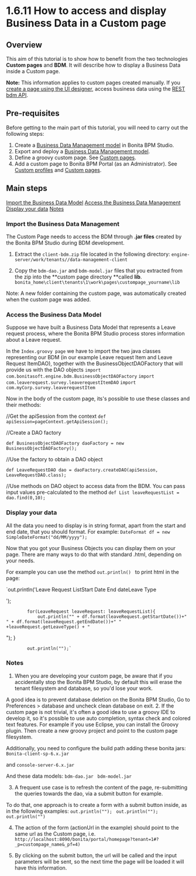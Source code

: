 # 1.6.11 How to access and display Business Data in a Custom page

## Overview

This aim of this tutorial is to show how to benefit from the two technologies **Custom pages** and **BDM**.
It will describe how to display a Business Data inside a Custom page.


**Note:** This information applies to custom pages created manually. 
If you [create a page using the UI designer](/create-or-modify-page), access business data using the [REST bdm API](/bdm-api.md).


## Pre-requisites

Before getting to the main part of this tutorial, you will need to carry out the following steps:

1. Create a [Business Data Management model](/business-data-model) in Bonita BPM Studio.
2. Export and deploy a [Business Data Management model](/business-data-model).
3. Define a groovy custom page. See [Custom pages](/custom-pages.md#examples).
4. Add a custom page to Bonita BPM Portal (as an Administrator). See [Custom profiles](/custom-profiles.md) and [Custom pages](/custom-pages.md).

## Main steps

[Import the Business Data Model](#import)
[Access the Business Data Management](#access)
[Display your data](#display)
[Notes](#notes)



### Import the Business Data Management


The Custom Page needs to access the BDM through **.jar files** created by the Bonita BPM Studio during BDM development.

1. Extract the `client-bdm.zip` file located in the following directory:
`engine-server/work/tenants//data-management-client`

2. Copy the `bdm-dao.jar` and `bdm-model.jar` files that you extracted from the zip into the **custom page directory **called **lib**.
`bonita_home\client\tenants\1\work\pages\custompage_yourname\lib
`


Note: A new folder containing the custom page, was automatically created when the custom page was added.



### Access the Business Data Model



Suppose we have built a Business Data Model that represents a Leave request process, where the Bonita BPM Studio process stores information about a Leave request. 


In the `Index.groovy page` we have to import the two java classes representing our BDM (in our example Leave request Item and Leave Request ItemDAO), together with the BusinessObjectDAOFactory that will provide us with the DAO objects
`import com.bonitasoft.engine.bdm.BusinessObjectDAOFactory`
`import com.leaverequest.survey.leaverequestItemDAO`
`import com.myCorp.survey.leaverequestItem`


Now in the body of the custom page, its's possible to use these classes and their methods:

//Get the apiSession from the context
`def apiSession=pageContext.getApiSession();
`


//Create a DAO factory

`def BusinessObjectDAOFactory daoFactory = new BusinessObjectDAOFactory();
`


//Use the factory to obtain a DAO object

`def LeaveRequestDAO dao = daoFactory.createDAO(apiSession, LeaveRequestDAO.class);
`


//Use methods on DAO object to access data from the BDM. You can pass input values pre-calculated to the method
`def List leaveRequestList = dao.find(0,10);
`


### Display your data


All the data you need to display is in string format, apart from the start and end date, that you should format. For example:
`DateFormat df = new SimpleDateFormat("dd/MM/yyyy");
`


Now that you got your Business Objects you can display them on your page.
There are many ways to do that with standard .html, depending on your needs.




For example you can use the method `out.println()
` to print html in the page:

`out.println('Leave Request ListStart Date End dateLeave Type

');
			
			for(LeaveRequest leaveRequest: leaveRequestList){         
				out.println("" + df.format(leaveRequest.getStartDate())+" " + df.format(leaveRequest.getEndDate())+" " +leaveRequest.getLeaveType() + "

"); 
			}
			
			out.println("");`


### Notes


1. When you are developing your custom page, be aware that if you accidentally stop the Bonita BPM Studio, by default this will erase the tenant filesystem and database, so you'd lose your work.

A good idea is to prevent database deletion on the Bonita BPM Studio, Go to Preferences \> database and uncheck clean database on exit.
2. If the custom page is not trivial, it's often a good idea to use a groovy IDE to develop it, so it's possible to use auto completion, syntax check and colored text features.
For example if you use Eclipse, you can install the Groovy plugin.
Then create a new groovy project and point to the custom page filesystem.


Additionally, you need to configure the build path adding these bonita jars:
`Bonita-client-sp-6.x.jar
`

and
`console-server-6.x.jar
`


And these data models:
`bdm-dao.jar
`
`bdm-model.jar
`

3. A frequent use case is to refresh the content of the page, re-submitting the queries towards the dao, via a submit button for example.

To do that, one approach is to create a form with a submit button inside, as in the following examples:
`out.println("");
`
`out.println("");
`
`out.println("")
`

4. The action of the form (actionUrl in the example) should point to the same url as the Custom page, i.e.
`http://localhost:8090/bonita/portal/homepage?tenant=1#?_p=custompage_name&_pf=4)
`

5. By clicking on the submit button, the url will be called and the input parameters will be sent, so the next time the page will be loaded it will have this information.